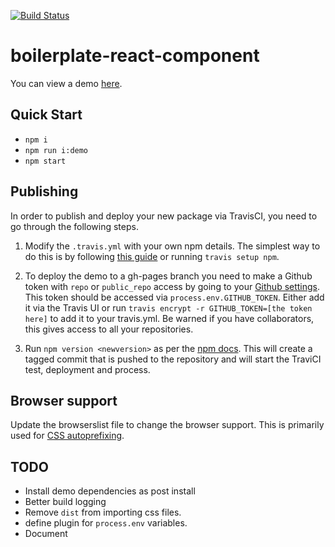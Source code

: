 [![Build Status](https://travis-ci.org/mderrick/react-component-boilerplate.svg?branch=master)](https://travis-ci.org/mderrick/boilerplate-react-component)

# boilerplate-react-component

You can view a demo [here](https://mderrick.github.io/boilerplate-react-component/).

## Quick Start

- `npm i`
- `npm run i:demo`
- `npm start`

## Publishing

In order to publish and deploy your new package via TravisCI, you need to go through the following steps.

1. Modify the `.travis.yml` with your own npm details. The simplest way to do this is by following [this guide](https://docs.travis-ci.com/user/deployment/npm/) or running `travis setup npm`.

2. To deploy the demo to a gh-pages branch you need to make a Github token with `repo` or `public_repo` access by going to your [Github settings](https://github.com/settings/tokens). This token should be accessed via `process.env.GITHUB_TOKEN`. Either add it via the Travis UI or run `travis encrypt -r GITHUB_TOKEN=[the token here]` to add it to your travis.yml. Be warned if you have collaborators, this gives access to all your repositories.

3. Run `npm version <newversion>` as per the [npm docs](https://docs.npmjs.com/cli/version). This will create a tagged commit that is pushed to the repository and will start the TraviCI test, deployment and process.

## Browser support

Update the browserslist file to change the browser support. This is primarily used for [CSS autoprefixing](https://github.com/postcss/autoprefixer).

## TODO
- Install demo dependencies as post install
- Better build logging
- Remove `dist` from importing css files.
- define plugin for `process.env` variables.
- Document
